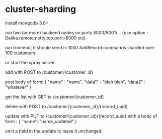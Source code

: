# cluster-sharding

install mongodb 3.0+

run two (or more) backend nodes on ports 8000/8001/... (use option -Dakka.remote.netty.tcp.port=8000 etc)

run frontend, it should send in 1000 AddRecord commands sharded over 100 customers

or start the spray server


add with POST to /customer/{customer_id}

post body of form:
{
    "name" : "name",
    "data1" : "blah blah",
    "data2" : "whatever"
}

get the list with GET to /customer/{customer_id}

delete with POST to /customer/{customer_id}/{record_uuid}

update with PUT to /customer/{customer_id}/{record_uuid}
with a body of form :
{
    "name": "name_updated"
}

omit a field in the update to leave it unchanged



